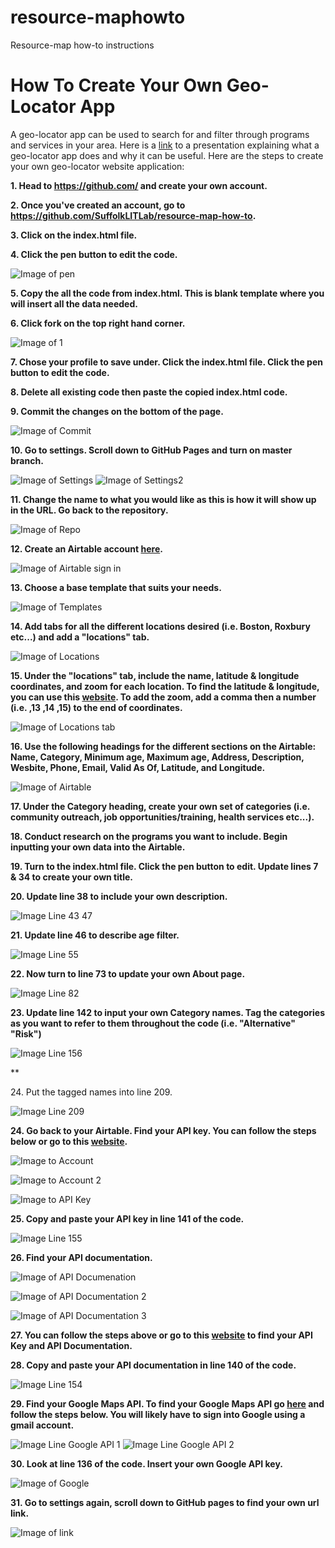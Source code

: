 # resource-maphowto
Resource-map how-to instructions
# How To Create Your Own Geo-Locator App
A geo-locator app can be used to search for and filter through programs and services in your area. Here is a [link](https://www.youtube.com/watch?v=qbPf9VRP6eU) to a presentation explaining what a geo-locator app does and why it can be useful. Here are the steps to create your own geo-locator website application:
**<p> 1. Head to https://github.com/ and create your own account.**
**<p> 2. Once you've created an account, go to https://github.com/SuffolkLITLab/resource-map-how-to.**
**<p> 3. Click on the index.html file.**
**<p> 4. Click the pen button to edit the code.**
 
![Image of pen](http://suffolklitlab.org/resource-map/HowTo%20Images/HowTo%20Images/pen.png)
**<p> 5. Copy the all the code from index.html. This is blank template where you will insert all the data needed.**
**<p> 6. Click fork on the top right hand corner.**
 
 ![Image of 1](http://suffolklitlab.org/resource-map/HowTo%20Images/HowTo%20Images/1.png)
**<p> 7. Chose your profile to save under. Click the index.html file. Click the pen button to edit the code.**
 
**<p> 8. Delete all existing code then paste the copied index.html code.**
**<p> 9. Commit the changes on the bottom of the page.**
 
![Image of Commit](http://suffolklitlab.org/resource-map/HowTo%20Images/HowTo%20Images/Commit.png)
**<p> 10. Go to settings. Scroll down to GitHub Pages and turn on master branch.**
 
 ![Image of Settings](http://suffolklitlab.org/resource-map/HowTo%20Images/HowTo%20Images/Settings.png)
 ![Image of Settings2](http://suffolklitlab.org/resource-map/HowTo%20Images/HowTo%20Images/Settings2.png)
 
**<p> 11. Change the name to what you would like as this is how it will show up in the URL. Go back to the repository.**

![Image of Repo](http://suffolklitlab.org/resource-map/HowTo%20Images/HowTo%20Images/Repo.png)
**<p> 12. Create an Airtable account [here](https://airtable.com).**
 
![Image of Airtable sign in](http://suffolklitlab.org/resource-map/HowTo%20Images/HowTo%20Images/Airtable%20sign%20in.png)
**<p> 13. Choose a base template that suits your needs.**
 
![Image of Templates](http://suffolklitlab.org/resource-map/HowTo%20Images/HowTo%20Images/Templates.png)
**<p> 14. Add tabs for all the different locations desired (i.e. Boston, Roxbury etc...) and add a "locations" tab.**
 
![Image of Locations](http://suffolklitlab.org/resource-map/HowTo%20Images/HowTo%20Images/Locations.png) 
**<p> 15. Under the "locations" tab, include the name, latitude & longitude coordinates, and zoom for each location. To find the latitude & longitude, you can use this [website](https://www.latlong.net). To add the zoom, add a comma then a number (i.e. ,13 ,14 ,15) to the end of coordinates.**
 
![Image of Locations tab](http://suffolklitlab.org/resource-map/HowTo%20Images/HowTo%20Images/Location%20tab.png) 
**<p> 16. Use the following headings for the different sections on the Airtable: Name, Category, Minimum age, Maximum age, Address, Description, Wesbite, Phone, Email, Valid As Of, Latitude, and Longitude.**
 
![Image of Airtable](http://suffolklitlab.org/resource-map/HowTo%20Images/HowTo%20Images/Airtable.png)
**<p> 17. Under the Category heading, create your own set of categories (i.e. community outreach, job opportunities/training, health services etc...).**
**<p> 18. Conduct research on the programs you want to include. Begin inputting your own data into the Airtable.**
**<p> 19. Turn to the index.html file. Click the pen button to edit. Update lines 7 & 34 to create your own title.**
**<p> 20. Update line 38 to include your own description.**

![Image Line 43 47](http://suffolklitlab.org/resource-map/HowTo%20Images/HowTo%20Images/Line%2043%2047.png)
**<p> 21. Update line 46 to describe age filter.**

![Image Line 55](http://suffolklitlab.org/resource-map/HowTo%20Images/HowTo%20Images/Line%2055.png)
**<p> 22. Now turn to line 73 to update your own About page.**

![Image Line 82](http://suffolklitlab.org/resource-map/HowTo%20Images/HowTo%20Images/Line%2082.png)
**<p> 23. Update line 142 to input your own Category names. Tag the categories as you want to refer to them throughout the code (i.e. "Alternative" "Risk")** 

![Image Line 156](http://suffolklitlab.org/resource-map/HowTo%20Images/HowTo%20Images/Line%20156.png)

**<p> 24. Put the tagged names into line 209. 

![Image Line 209](http://suffolklitlab.org/resource-map/HowTo%20Images/HowTo%20Images/Line%20209.png)

**<p> 24. Go back to your Airtable. Find your API key. You can follow the steps below or go to this [website](https://medium.com/row-and-table/an-basic-intro-to-the-airtable-api-9ef978bb0729).** 
 
![Image to Account](http://suffolklitlab.org/resource-map/HowTo%20Images/HowTo%20Images/Account.png)

![Image to Account 2](http://suffolklitlab.org/resource-map/HowTo%20Images/HowTo%20Images/Account%202.png)  

![Image to API Key](http://suffolklitlab.org/resource-map/HowTo%20Images/HowTo%20Images/API%20Key.png)
**<p> 25. Copy and paste your API key in line 141 of the code.**
 
![Image Line 155](http://suffolklitlab.org/resource-map/HowTo%20Images/HowTo%20Images/Line%20155.png)
**<p> 26. Find your API documentation.**
 
![Image of API Documenation](http://suffolklitlab.org/resource-map/HowTo%20Images/HowTo%20Images/API%20Documentation.png)

![Image of API Documentation 2](http://suffolklitlab.org/resource-map/HowTo%20Images/HowTo%20Images/API%20Documentation%202.png)

![Image of API Documentation 3](http://suffolklitlab.org/resource-map/HowTo%20Images/HowTo%20Images/API%20Doumentation%203.png)

**<p> 27. You can follow the steps above or go to this [website](https://medium.com/row-and-table/an-basic-intro-to-the-airtable-api-9ef978bb0729) to find your API Key and API Documentation.**
**<p> 28. Copy and paste your API documentation in line 140 of the code.**

![Image Line 154](http://suffolklitlab.org/resource-map/HowTo%20Images/HowTo%20Images/Line%20154.png)

**<p> 29. Find your Google Maps API. To find your Google Maps API go [here](https://developers.google.com/maps/documentation/javascript/get-api-key?refresh=1) and follow the steps below. You will likely have to sign into Google using a gmail account.**

![Image Line Google API 1](http://suffolklitlab.org/resource-map/HowTo%20Images/HowTo%20Images/Google%20API%201.png)
![Image Line Google API 2](http://suffolklitlab.org/resource-map/HowTo%20Images/HowTo%20Images/Google%20API%202.png)
**<p> 30. Look at line 136 of the code. Insert your own Google API key.**

![Image of Google](http://suffolklitlab.org/resource-map/HowTo%20Images/HowTo%20Images/Google.png)

**<p> 31. Go to settings again, scroll down to GitHub pages to find your own url link.**

![Image of link](http://suffolklitlab.org/resource-map/HowTo%20Images/HowTo%20Images/link.png)
